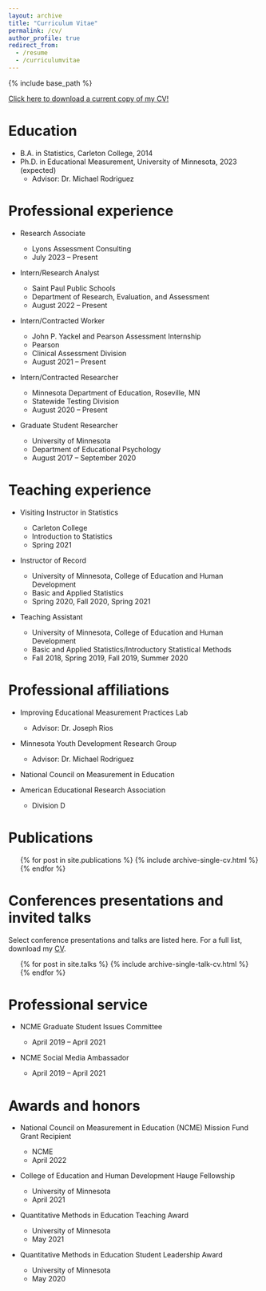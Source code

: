 ```yaml
---
layout: archive
title: "Curriculum Vitae"
permalink: /cv/
author_profile: true
redirect_from:
  - /resume
  - /curriculumvitae
---
```


{% include base_path %}

<a href="https://github.com/sdihlenfeldt/sdihlenfeldt.github.io/blob/master/files/Sam%20Ihlenfeldt%20CV.pdf?raw=true">Click here to download a current copy of my CV!</a> 

Education
======
* B.A. in Statistics, Carleton College, 2014
* Ph.D. in Educational Measurement, University of Minnesota, 2023 (expected)
  * Advisor: Dr. Michael Rodriguez

Professional experience
======
* Research Associate
  * Lyons Assessment Consulting
  * July 2023 – Present

* Intern/Research Analyst
  * Saint Paul Public Schools
  * Department of Research, Evaluation, and Assessment
  * August 2022 – Present

* Intern/Contracted Worker
  * John P. Yackel and Pearson Assessment Internship
  * Pearson
  * Clinical Assessment Division
  * August 2021 – Present

* Intern/Contracted Researcher
  * Minnesota Department of Education, Roseville, MN
  * Statewide Testing Division
  * August 2020 – Present
  
* Graduate Student Researcher
  * University of Minnesota
  * Department of Educational Psychology
  * August 2017 – September 2020
  
Teaching experience
======
* Visiting Instructor in Statistics
  * Carleton College
  * Introduction to Statistics 
  * Spring 2021

* Instructor of Record
  * University of Minnesota, College of Education and Human Development
  * Basic and Applied Statistics 
  * Spring 2020, Fall 2020, Spring 2021

* Teaching Assistant
  * University of Minnesota, College of Education and Human Development
  * Basic and Applied Statistics/Introductory Statistical Methods
  * Fall 2018, Spring 2019, Fall 2019, Summer 2020

Professional affiliations
======
* Improving Educational Measurement Practices Lab
  * Advisor: Dr. Joseph Rios

* Minnesota Youth Development Research Group
  * Advisor: Dr. Michael Rodriguez

* National Council on Measurement in Education 

* American Educational Research Association
  * Division D

Publications
======
  <ul>{% for post in site.publications %}
    {% include archive-single-cv.html %}
  {% endfor %}</ul>
  
Conferences presentations and invited talks
======
Select conference presentations and talks are listed here. For a full list, download my <a href="https://github.com/sdihlenfeldt/sdihlenfeldt.github.io/blob/master/files/Sam%20Ihlenfeldt%20CV.pdf?raw=true">CV</a>.

  <ul>{% for post in site.talks %}
    {% include archive-single-talk-cv.html %}
  {% endfor %}</ul>

Professional service
=====
* NCME Graduate Student Issues Committee
  * April 2019 – April 2021

* NCME Social Media Ambassador
  * April 2019 – April 2021

Awards and honors
======
* National Council on Measurement in Education (NCME) Mission Fund Grant Recipient
  * NCME
  * April 2022

* College of Education and Human Development Hauge Fellowship
  * University of Minnesota
  * April 2021

* Quantitative Methods in Education Teaching Award
  * University of Minnesota
  * May 2021

* Quantitative Methods in Education Student Leadership Award
  * University of Minnesota
  * May 2020
